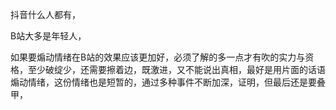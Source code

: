 抖音什么人都有，

B站大多是年轻人，

如果要煽动情绪在B站的效果应该更加好，必须了解的多一点才有吹的实力与资格，至少破绽少，还需要擦着边，既激进，又不能说出真相，最好是用片面的话语煽动情绪，这份情绪也是短暂的，通过多种事件不断加深，证明，但最后还是要叠甲，